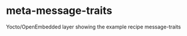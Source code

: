 meta-message-traits
===================

Yocto/OpenEmbedded layer showing the example recipe message-traits
